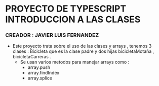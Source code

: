 # PROYECTO DE TYPESCRIPT INTRODUCCION A LAS CLASES
### CREADOR : JAVIER LUIS FERNANDEZ
* Este proyecto trata sobre  el uso de las clases y arrays , tenemos 3 clases :
  Bicicleta que es la clase padre y dos hijas bicicletaMotaña , bicicletaCarreras .
   * Se usan varios metodos para manejar arrays como :
      - array.push
      - array.findIndex
      - array.splice
      
